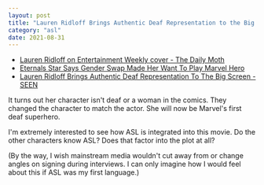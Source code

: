 ```yaml
---
layout: post
title: "Lauren Ridloff Brings Authentic Deaf Representation to the Big Screen in Eternals"
category: "asl"
date: 2021-08-31
---
```


- [Lauren Ridloff on Entertainment Weekly cover - The Daily Moth](https://www.youtube.com/watch?v=10_tOwWvKl8)
- [Eternals Star Says Gender Swap Made Her Want To Play Marvel Hero](https://screenrant.com/eternals-movie-makkari-gender-swap-lauren-ridloff-response/)
- [Lauren Ridloff Brings Authentic Deaf Representation To The Big Screen - SEEN](https://www.youtube.com/watch?v=oRAVNRSUSt0)

It turns out her character isn't deaf or a woman in the comics.  They changed the character to match the actor.  She will now be Marvel's first deaf superhero.

I'm extremely interested to see how ASL is integrated into this movie.  Do the other characters know ASL?  Does that factor into the plot at all?

(By the way, I wish mainstream media wouldn't cut away from or change angles on signing during interviews.  I can only imagine how I would feel about this if ASL was my first language.)
